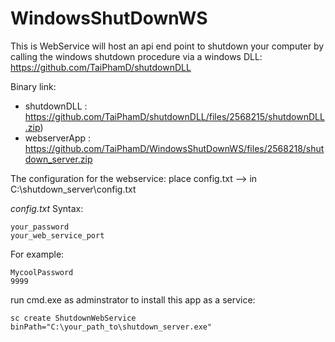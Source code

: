 # WindowsShutDownWS
This is WebService will host an api end point to shutdown your computer by calling the windows shutdown procedure via a windows DLL:
https://github.com/TaiPhamD/shutdownDLL 

Binary link: 
- shutdownDLL : https://github.com/TaiPhamD/shutdownDLL/files/2568215/shutdownDLL.zip)
- webserverApp : https://github.com/TaiPhamD/WindowsShutDownWS/files/2568218/shutdown_server.zip

The configuration for the webservice: 
place config.txt --> in C:\shutdown_server\config.txt

*config.txt* Syntax:
```
your_password
your_web_service_port
```
For example:
```
MycoolPassword
9999
```
run cmd.exe as adminstrator to install this app as a service:
```
sc create ShutdownWebService binPath="C:\your_path_to\shutdown_server.exe"
```
